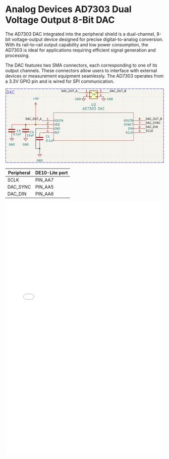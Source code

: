# Analog Devices AD7303 Dual Voltage Output 8-Bit DAC

The AD7303 DAC integrated into the peripheral shield is a dual-channel, 8-bit voltage-output device designed for precise digital-to-analog conversion. With its rail-to-rail output capability and low power consumption, the AD7303 is ideal for applications requiring efficient signal generation and processing. 

The DAC features two SMA connectors, each corresponding to one of its output channels. These connectors allow users to interface with external devices or measurement equipment seamlessly. The AD7303 operates from a 3.3V GPIO pin and is wired for SPI communication. 

![DAC Schematic](assets/images/dac.png)

| Peripheral | DE10-Lite port |
|------------|----------------|
| SCLK       | PIN_AA7        |
| DAC_SYNC   | PIN_AA5        |
| DAC_DIN    | PIN_AA6        |

<!-- insert pdf here -->
<object data="../assets/datasheets/AD7303_dac.pdf" type="application/pdf" width="100%" height="800px">
    <embed src="../assets/datasheets/AD7303_dac.pdf" type="application/pdf" width="100%" height="800px">
</object>